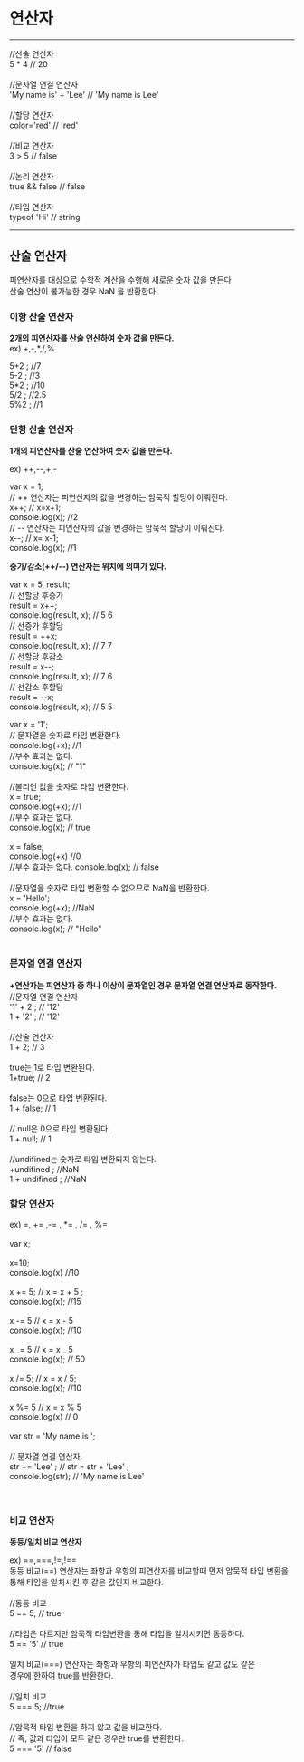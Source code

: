 # 연산자

---

//산술 연산자 </br>
5 \* 4 // 20
</br>
</br>
//문자열 연결 연산자 </br>
'My name is' + 'Lee' // 'My name is Lee'
</br>
</br>
//할당 연산자 </br>
color='red' // 'red'
</br>
</br>
//비교 연산자 </br>
3 > 5 // false
</br>
</br>
//논리 연산자 </br>
true && false // false
</br>
</br>
//타입 연산자 </br>
typeof 'Hi' // string
</br>

---

## 산술 연산자

피연산자를 대상으로 수학적 계산을 수행해 새로운 숫자 값을 만든다
</br>
산술 연산이 불가능한 경우 NaN 을 반환한다.

### 이항 산술 연산자

**2개의 피연산자를 산술 연산하여 숫자 값을 만든다.**
</br>
ex) +,-,\*,/,%

5+2 ; //7
</br>
5-2 ; //3
</br>
5\*2 ; //10
</br>
5/2 ; //2.5
</br>
5%2 ; //1

### 단항 산술 연산자

**1개의 피연산자를 산술 연산하여 숫자 값을 만든다.**

ex) ++,--,+,-

var x = 1;
</br>
// ++ 연산자는 피연산자의 값을 변경하는 암묵적 할당이 이뤄진다.
</br>
x++; // x=x+1;
</br>
console.log(x); //2
</br>
// -- 연산자는 피연산자의 값을 변경하는 암묵적 할당이 이뤄진다.
</br>
x--; // x= x-1;
</br>
console.log(x); //1

**증가/감소(++/--) 연산자는 위치에 의미가 있다.**

var x = 5, result;
</br>
// 선할당 후증가
</br>
result = x++;
</br>
console.log(result, x); // 5 6
</br>
// 선증가 후할당
</br>
result = ++x;
</br>
console.log(result, x); // 7 7
</br>
// 선할당 후감소
</br>
result = x--;
</br>
console.log(result, x); // 7 6
</br>
// 선감소 후할당
</br>
result = --x;
</br>
console.log(result, x); // 5 5
</br>

var x = '1';
</br>
// 문자열을 숫자로 타입 변환한다.
</br>
console.log(+x); //1
</br>
//부수 효과는 없다.
</br>
console.log(x); // "1"
</br>
</br>
//불리언 값을 숫자로 타입 변환한다.
</br>
x = true;
</br>
console.log(+x); //1
</br>
//부수 효과는 없다.
</br>
console.log(x); // true
</br>
</br>
x = false;
</br>
console.log(+x) //0
</br>
//부수 효과는 없다.
console.log(x); // false
</br>
</br>
//문자열을 숫자로 타입 변환할 수 없으므로 NaN을 반환한다.
</br>
x = 'Hello';
</br>
console.log(+x); //NaN
</br>
//부수 효과는 없다.
</br>
console.log(x); // "Hello"
</br>
</br>

### 문자열 연결 연산자

**+연산자는 피연산자 중 하나 이상이 문자열인 경우 문자열 연결 연산자로 동작한다.**
</br>
//문자열 연결 연산자
</br>
'1' + 2 ; // '12'
</br>
1 + '2' ; // '12'
</br>
</br>
//산술 연산자
</br>
1 + 2; // 3
</br>
</br>
true는 1로 타입 변환된다. </br>
1+true; // 2
</br>
</br>
false는 0으로 타입 변환된다.
</br>
1 + false; // 1
</br>
</br>
// null은 0으로 타입 변환된다.
</br>
1 + null; // 1
</br>
</br>
//undifined는 숫자로 타입 변환되지 않는다.
</br>
+undifined ; //NaN
</br>
1 + undifined ; //NaN
</br>

### 할당 연산자

ex) =, += ,-= , \*= , /= , %=
</br>
</br>
var x;
</br>
</br>
x=10;
</br>
console.log(x) //10
</br>
</br>
x += 5; // x = x + 5 ;
</br>
console.log(x); //15
</br>
</br>
x -= 5 // x = x - 5
</br>
console.log(x); //10
</br>
</br>
x _= 5 // x = x _ 5
</br>
console.log(x); // 50
</br>
</br>
x /= 5; // x = x / 5;
</br>
console.log(x); //10
</br>
</br>
x %= 5 // x = x % 5
</br>
console.log(x) // 0
</br>
</br>
var str = 'My name is ';
</br>
</br>
// 문자열 연결 연산자.
</br>
str += 'Lee' ; // str = str + 'Lee' ;
</br>
console.log(str); // 'My name is Lee'
</br>
</br>
</br>

### 비교 연산자

**동등/일치 비교 연산자**

ex) ==,===,!=,!==
</br>
동등 비교(==) 연산자는 좌항과 우항의 피연산자를 비교할때 먼저 암묵적 타입 변환을
</br>
통해 타입을 일치시킨 후 같은 값인지 비교한다.
</br>
</br>
//동등 비교
</br>
5 == 5; // true
</br>
</br>
//타입은 다르지만 암묵적 타입변환을 통해 타입을 일치시키면 동등하다.
</br>
5 == '5' // true
</br>
</br>
일치 비교(===) 연산자는 좌항과 우항의 피연산자가 타입도 같고 값도 같은
</br> 경우에 한하여 true를 반환한다. </br>
</br>
//일치 비교
</br>
5 === 5; //true
</br>
</br>
//암묵적 타입 변환을 하지 않고 값을 비교한다.
</br>
// 즉, 값과 타입이 모두 같은 경우만 true를 반환한다.
</br>
5 === '5' // false
</br>
</br>
